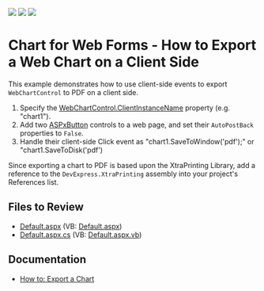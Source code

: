 <!-- default badges list -->
![](https://img.shields.io/endpoint?url=https://codecentral.devexpress.com/api/v1/VersionRange/128574661/22.2.6%2B)
[![](https://img.shields.io/badge/Open_in_DevExpress_Support_Center-FF7200?style=flat-square&logo=DevExpress&logoColor=white)](https://supportcenter.devexpress.com/ticket/details/E544)
[![](https://img.shields.io/badge/📖_How_to_use_DevExpress_Examples-e9f6fc?style=flat-square)](https://docs.devexpress.com/GeneralInformation/403183)
<!-- default badges end -->

# Chart for Web Forms - How to Export a Web Chart on a Client Side

This example demonstrates how to use client-side events to export `WebChartControl` to PDF on a client side. 

1. Specify the [WebChartControl.ClientInstanceName](https://docs.devexpress.com/AspNet/DevExpress.XtraCharts.Web.WebChartControl.ClientInstanceName) property (e.g. "chart1").
2. Add two [ASPxButton](https://docs.devexpress.com/AspNet/DevExpress.Web.ASPxButton) controls to a web page, and set their `AutoPostBack` properties to `False`.
3. Handle their client-side Click event as "chart1.SaveToWindow('pdf');" or "chart1.SaveToDisk('pdf')

Since exporting a chart to PDF is based upon the XtraPrinting Library, add a reference to the `DevExpress.XtraPrinting` assembly into your project's References list.

## Files to Review

* [Default.aspx](./CS/Default.aspx) (VB: [Default.aspx](./VB/Default.aspx))
* [Default.aspx.cs](./CS/Default.aspx.cs) (VB: [Default.aspx.vb](./VB/Default.aspx.vb))

## Documentation

* [How to: Export a Chart](https://docs.devexpress.com/AspNet/7786/components/chart-control/concepts/creating-charts/miscellaneous/how-to-export-a-chart)

